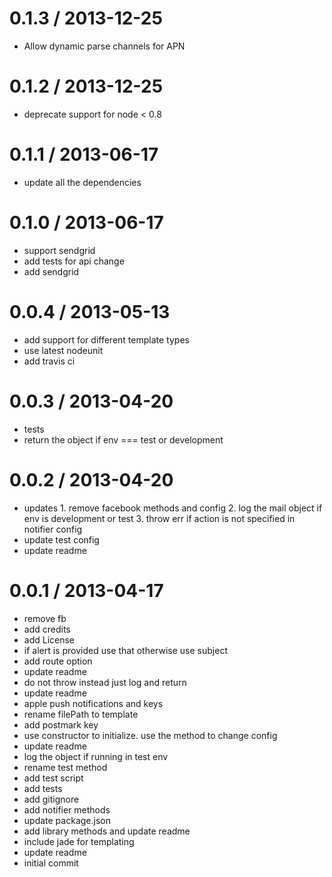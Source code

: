 
0.1.3 / 2013-12-25
==================

  * Allow dynamic parse channels for APN

0.1.2 / 2013-12-25
==================

  * deprecate support for node < 0.8

0.1.1 / 2013-06-17
==================

  * update all the dependencies

0.1.0 / 2013-06-17
==================

  * support sendgrid
  * add tests for api change
  * add sendgrid

0.0.4 / 2013-05-13
==================

  * add support for different template types
  * use latest nodeunit
  * add travis ci

0.0.3 / 2013-04-20
==================

  * tests
  * return the object if env === test or development

0.0.2 / 2013-04-20
==================

  * updates 1. remove facebook methods and config 2. log the mail object if env is development or test 3. throw err if action is not specified in notifier config
  * update test config
  * update readme

0.0.1 / 2013-04-17
==================

  * remove fb
  * add credits
  * add License
  * if alert is provided use that otherwise use subject
  * add route option
  * update readme
  * do not throw instead just log and return
  * update readme
  * apple push notifications and keys
  * rename filePath to template
  * add postmark key
  * use constructor to initialize. use the  method to change config
  * update readme
  * log the object if running in test env
  * rename test method
  * add test script
  * add tests
  * add gitignore
  * add notifier methods
  * update package.json
  * add library methods and update readme
  * include jade for templating
  * update readme
  * initial commit
